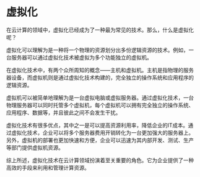 # 虚拟化

在云计算的领域中，虚拟化已经成为了一种最为常见的技术。那么，什么是虚拟化呢？

虚拟化可以理解为是一种将一个物理的资源划分出多份逻辑资源的技术。例如，一台服务器可以通过虚拟化技术被虚拟为多个功能独立的虚拟机。

在虚拟化技术中，有两个众所周知的概念——主机和虚拟机。主机是指物理的服务器设备，而虚拟机则是通过虚拟化技术构建的，完全独立的操作系统和应用程序的逻辑资源。

虚拟机可以被简单地理解为是一台虚拟电脑或虚拟服务器。通过虚拟化技术，一台物理服务器可以同时托管多个虚拟机，每个虚拟机可以拥有完全独立的操作系统、应用程序、数据等，并且彼此之间不会发生干扰。

虚拟化技术有很多优点，其中之一是可以提高资源利用率，降低企业的IT成本。通过虚拟化技术，企业可以将多个服务器费用开销转化为一台更加强大的服务器上。另外，虚拟机的部署也更加快速和方便，企业可以迅速为其内部开发、测试、生产等部门提供虚拟机资源。

综上所述，虚拟化技术在云计算领域扮演着至关重要的角色。它为企业提供了一种高效的手段来利用和管理计算资源。